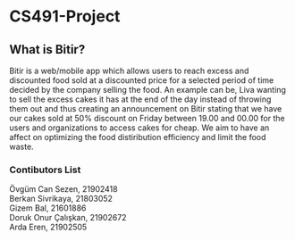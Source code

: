 # CS491-Project
## What is Bitir?
Bitir is a web/mobile app which allows users to reach excess and discounted food sold at a discounted price for a selected period of time decided by the company selling the food. An example can be, Liva wanting to sell the excess cakes it has at the end of the day instead of throwing them out and thus creating an announcement on Bitir stating that we have our cakes sold at 50% discount on Friday between 19.00 and 00.00 for the users and organizations to access cakes for cheap. We aim to have an affect on optimizing the food distiribution efficiency and limit the food waste. 
### Contibutors List
  Övgüm Can Sezen, 21902418 <br>
  Berkan Sivrikaya, 21803052 <br>
  Gizem Bal, 21601886 <br>
  Doruk Onur Çalışkan, 21902672 <br>
  Arda Eren, 21902505 <br>
